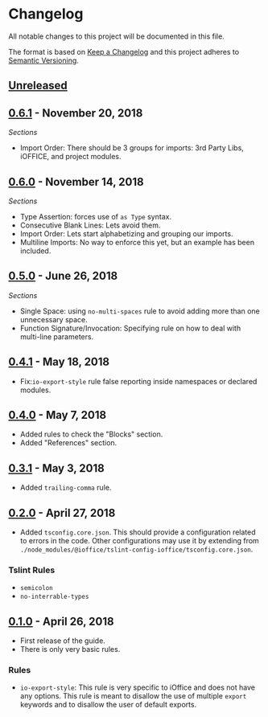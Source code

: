 # Changelog

All notable changes to this project will be documented in this file.

The format is based on [Keep a Changelog](http://keepachangelog.com/en/1.0.0/) and this project
adheres to [Semantic Versioning](http://semver.org/spec/v2.0.0.html).


## [Unreleased]

## [0.6.1] - November 20, 2018
*Sections*

- Import Order: There should be 3 groups for imports: 3rd Party Libs, iOFFICE, and project modules.

## [0.6.0] - November 14, 2018
*Sections*

- Type Assertion: forces use of `as Type` syntax.
- Consecutive Blank Lines: Lets avoid them.
- Import Order: Lets start alphabetizing and grouping our imports.
- Multiline Imports: No way to enforce this yet, but an example has been included.

## [0.5.0] - June 26, 2018
*Sections*

- Single Space: using `no-multi-spaces` rule to avoid adding more than one unnecessary space.
- Function Signature/Invocation: Specifying rule on how to deal with multi-line parameters. 

## [0.4.1] - May 18, 2018
- Fix:`io-export-style` rule false reporting inside namespaces or declared modules.


## [0.4.0] - May 7, 2018
- Added rules to check the "Blocks" section.
- Added "References" section.


## [0.3.1] - May 3, 2018
- Added `trailing-comma` rule.


## [0.2.0] - April 27, 2018
- Added `tsconfig.core.json`. This should provide a configuration related to errors in the code.
  Other configurations may use it by extending from 
  `./node_modules/@ioffice/tslint-config-ioffice/tsconfig.core.json`.

### Tslint Rules
- `semicolon`
- `no-interrable-types`


## [0.1.0] - April 26, 2018
- First release of the guide.
- There is only very basic rules.

### Rules
- `io-export-style`: This rule is very specific to iOffice and does not have any options. This rule
  is meant to disallow the use of multiple `export` keywords and to disallow the user of default
  exports.


[Unreleased]: https://github.com/ioffice/tslint-config-ioffice/compare/0.6.1...HEAD
[0.6.1]: https://github.com/ioffice/tslint-config-ioffice/compare/0.6.0...0.6.1
[0.6.0]: https://github.com/ioffice/tslint-config-ioffice/compare/0.5.0...0.6.0
[0.5.0]: https://github.com/ioffice/tslint-config-ioffice/compare/0.4.1...0.5.0
[0.4.1]: https://github.com/ioffice/tslint-config-ioffice/compare/0.4.0...0.4.1
[0.4.0]: https://github.com/ioffice/tslint-config-ioffice/compare/0.3.1...0.4.0
[0.3.1]: https://github.com/ioffice/tslint-config-ioffice/compare/0.2.0...0.3.1
[0.2.0]: https://github.com/ioffice/tslint-config-ioffice/compare/0.1.0...0.2.0
[0.1.0]: https://github.com/ioffice/tslint-config-ioffice/compare/d35148ee5a67da205b80ea2f8da243e02977b297...0.1.0
